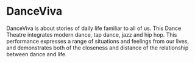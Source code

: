 DanceViva
=========

DanceViva is about stories of daily life familiar to all of us. This Dance Theatre integrates modern dance, tap dance, jazz and hip hop. This performance expresses a range of situations and feelings from our lives, and demonstrates both of the closeness and distance of the relationship between dance and life.
